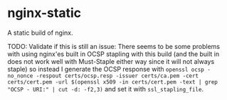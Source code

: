# nginx-static

A static build of nginx.

TODO: Validate if this is still an issue:
There seems to be some problems with using nginx'es built in OCSP stapling with this build (and the built in does not work well with Must-Staple either way since it will not always staple) so instead I generate the OCSP response with `openssl ocsp -no_nonce -respout certs/ocsp.resp -issuer certs/ca.pem -cert certs/cert.pem -url $(openssl x509 -in certs/cert.pem -text | grep "OCSP - URI:" | cut -d: -f2,3)` and set it with `ssl_stapling_file`.
